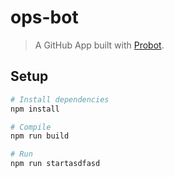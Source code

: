 # ops-bot

> A GitHub App built with [Probot](https://github.com/probot/probot).

## Setup

```sh
# Install dependencies
npm install

# Compile
npm run build

# Run
npm run startasdfasd